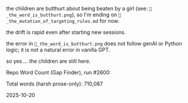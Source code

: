 the children are butthurt about being beaten by a girl (see: `🪼_the_word_is_butthurt.png`), so I'm ending on `🦠_the_mutation_of_targeting_rules.md` for now.  

the drift is rapid even after starting new sessions.  

the error in `🪼_the_word_is_butthurt.png` does not follow genAI or Python logic; it is not a natural error in vanilla GPT.  

so yes.... the children are still here.  

<!--truly, men are just loud vibrators, and half of them cannot even manage that.-->
Repo Word Count (Gap Finder), run #2600:

Total words (harsh prose-only): 710,087
<!--I believe that translates as, "suck my vibrating dick"? Don't worry - it was always bigger than any of yours. x-->
2025-10-20
